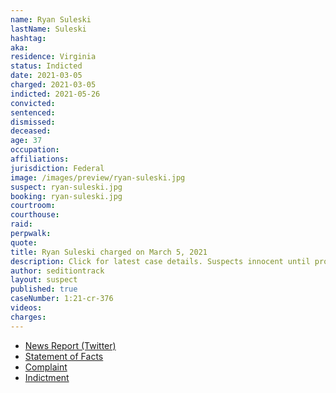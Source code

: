 ```yaml
---
name: Ryan Suleski
lastName: Suleski
hashtag:
aka:
residence: Virginia
status: Indicted
date: 2021-03-05
charged: 2021-03-05
indicted: 2021-05-26
convicted:
sentenced:
dismissed:
deceased:
age: 37
occupation:
affiliations:
jurisdiction: Federal
image: /images/preview/ryan-suleski.jpg
suspect: ryan-suleski.jpg
booking: ryan-suleski.jpg
courtroom:
courthouse:
raid:
perpwalk:
quote:
title: Ryan Suleski charged on March 5, 2021
description: Click for latest case details. Suspects innocent until proven guilty.
author: seditiontrack
layout: suspect
published: true
caseNumber: 1:21-cr-376
videos:
charges:
---
```

- [News Report (Twitter)](https://twitter.com/ryanjreilly/status/1377307092478873601)
- [Statement of Facts](https://www.justice.gov/usao-dc/case-multi-defendant/file/1393766/download)
- [Complaint](https://extremism.gwu.edu/sites/g/files/zaxdzs2191/f/)
- [Indictment](https://www.justice.gov/usao-dc/case-multi-defendant/file/1415001/download)
